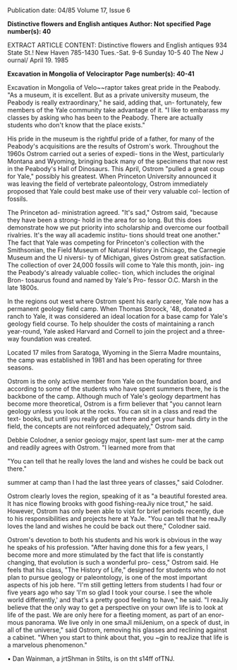 Publication date: 04/85
Volume 17, Issue 6

**Distinctive flowers and English antiques**
**Author: Not specified**
**Page number(s): 40**

EXTRACT ARTICLE CONTENT:
Distinctive 
flowers 
and English 
antiques 
934 State St.! 
New Haven 
785-1430 
Tues.-Sat. 
9-6 
Sunday 
10-5 
40 The New J ournal/ April 19. 1985 


**Excavation in Mongolia of Velociraptor**
**Page number(s): 40-41**

Excavation in Mongolia of Velo~~raptor 
takes great pride in the Peabody. "As a 
museum, it is excellent. But as a private 
university museum, the Peabody is really 
extraordinary," he said, adding that, un-
fortunately, few members of the Yale 
community take advantage of it. "I like to 
embarass my classes by asking who has 
been to the Peabody. There are actually 
students who don't know that the place 
exists." 

His pride in the museum is the rightful 
pride of a father, for many of the 
Peabody's acquisitions are the results of 
Ostrom's work. Throughout the 1960s 
Ostrom carried out a series of expedi-
tions in the West, particularly Montana 
and Wyoming, bringing back many of 
the specimens that now rest in the 
Peabody's Hall of Dinosaurs. This April, 
Ostrom "pulled a great coup for Yale," 
possibly his greatest. When Princeton 
University announced it was leaving the 
field of vertebrate paleontology, Ostrom 
immediately proposed that Yale could 
best make use of their very valuable col-
lection of fossils. 

The Princeton ad-
ministration agreed. "It's sad," Ostrom 
said, "because they have been a strong-
hold in the area for so long. But this does 
demonstrate how we put priority into 
scholarship and overcome our football 
rivalries. It's the way all academic institu-
tions should treat one another." The fact 
that Yale was competing for Princeton's 
collection with the Smithsonian, the Field 
Museum of Natural History in Chicago, 
the Carnegie Museum and the U niversi-
ty of Michigan, gives Ostrom great 
satisfaction. The collection of over 24,000 
fossils will come to Yale this month, join-
ing the Peabody's already valuable collec-
tion, which includes the original Bron-
tosaurus found and named by Yale's Pro-
fessor O.C. Marsh in the late 1800s. 

In the regions out west where Ostrom 
spent his early career, Yale now has a 
permanent geology field camp. When 
Thomas Stroock, '48, donated a ranch to 
Yale, it was considered an ideal location 
for a base camp for Yale's geology field 
course. To help shoulder the costs of 
maintaining a ranch year-round, Yale 
asked Harvard and Cornell to join the 
project and a three-way foundation was 
created. 

Located 
17 
miles from 
Saratoga, 
Wyoming in the Sierra 
Madre mountains, 
the camp was 
established in 1981 
and has been 
operating for three seasons. 

Ostrom is the only active member 
from Yale on the foundation board, and 
according to some of the students who 
have spent summers there, he is the 
backbone of the camp. Although much 
of Yale's 
geology department has 
become more theoretical, Ostrom is a 
firm believer that "you cannot learn 
geology unless you look at the rocks. 
You can sit in a class and read the text-
books, but until you really get out there 
and get your hands dirty in the field, the 
concepts are not reinforced adequately," 
Ostrom said. 

Debbie Colodner, a 
senior geoiogy major, spent last sum-
mer at the camp and readily agrees with 
Ostrom. "I learned more from that 

"You can tell that he 
really loves the land 
and wishes he could 
be back out there." 

summer at camp than I had the last 
three years of classes," said Colodner. 

Ostrom clearly loves the region, 
speaking of it as "a beautiful forested 
area. It has nice flowing brooks with 
good fishing-reaJiy nice trout," he 
said. However, Ostrom has only been 
able to visit for brief periods recently, 
due to his responsibilities and projects 
here at YaJe. "You can tell that he reaJly 
loves the land and wishes he could be 
back out there," Colodner said. 

Ostrom's 
devotion 
to 
both 
his 
students and his work is obvious in the 
way he speaks of his profession. "After 
having done this for a few years, I 
become more and more stimulated by 
the fact that life is constantly changing, 
that evolution is such a wonderful pro-
cess," Ostrom said. He feels that his 
class, "The History of Life," designed for 
students who do not plan to pursue 
geology or paleontology, is one of the 
most important aspects of his job here. 
"I'm still getting letters from students I 
had four or five years ago who say 'I'm 
so glad I took your course. I see the 
whole world differently,' and that's a 
pretty good feeling to have," he said. "I 
reaJiy believe that the only way to get a 
perspective on your own life is to look at 
life of the past. We are only here for a 
fleeting moment, as part of an enor-
mous panorama. We live only in one 
smaJI miiJenium, on a speck of dust, in 
all of the universe," said Ostrom, 
removing his glasses and reclining 
against a cabinet. "When you start to 
think about that, you ~gin to reaJize 
that life is a marvelous phenomenon." 

• 
Dan Wainman, a jrtShman in Stilts, is on 
tht s14ff ofTNJ.